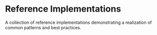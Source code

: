 # Reference Implementations
A collection of reference implementations demonstrating a realization of common patterns and best practices.
